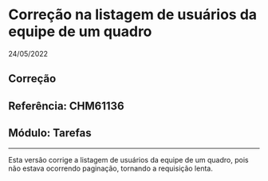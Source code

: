 # Correção na listagem de usuários da equipe de um quadro
24/05/2022
## Correção
## Referência: CHM61136
## Módulo: Tarefas
***

Esta versão corrige a listagem de usuários da equipe de um quadro, pois não estava ocorrendo paginação, tornando a requisição lenta.